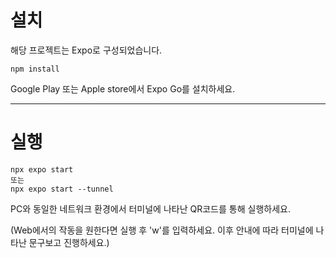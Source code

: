 # 설치
해당 프로젝트는 Expo로 구성되었습니다.

    npm install

Google Play 또는 Apple store에서 Expo Go를 설치하세요.

----

# 실행

    npx expo start
    또는
    npx expo start --tunnel

PC와 동일한 네트워크 환경에서 터미널에 나타난 QR코드를 통해 실행하세요.

(Web에서의 작동을 원한다면 실행 후 'w'를 입력하세요. 이후 안내에 따라 터미널에 나타난 문구보고 진행하세요.)
